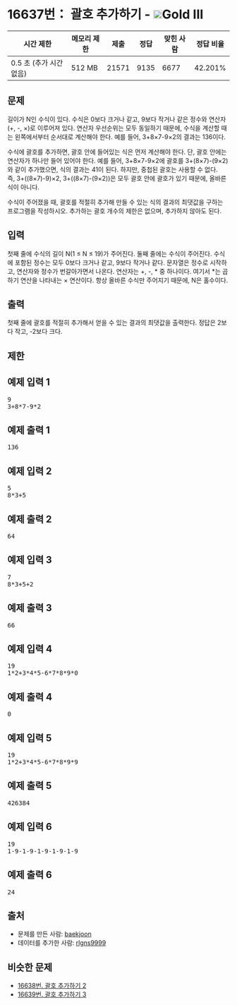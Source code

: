 # 16637번： 괄호 추가하기 - <img src="https://static.solved.ac/tier_small/13.svg" style="height:20px" />Gold III


| 시간 제한 | 메모리 제한 | 제출 | 정답 | 맞힌 사람 | 정답 비율 |
| --- | --- | --- | --- | --- | --- |
| 0.5 초 (추가 시간 없음) | 512 MB | 21571 | 9135 | 6677 | 42.201% |


## 문제


길이가 N인 수식이 있다. 수식은 0보다 크거나 같고, 9보다 작거나 같은 정수와 연산자(+, -, ×)로 이루어져 있다. 연산자 우선순위는 모두 동일하기 때문에, 수식을 계산할 때는 왼쪽에서부터 순서대로 계산해야 한다. 예를 들어, 3+8×7-9×2의 결과는 136이다.

수식에 괄호를 추가하면, 괄호 안에 들어있는 식은 먼저 계산해야 한다. 단, 괄호 안에는 연산자가 하나만 들어 있어야 한다. 예를 들어, 3+8×7-9×2에 괄호를 3+(8×7)-(9×2)와 같이 추가했으면, 식의 결과는 41이 된다. 하지만, 중첩된 괄호는 사용할 수 없다. 즉, 3+((8×7)-9)×2, 3+((8×7)-(9×2))은 모두 괄호 안에 괄호가 있기 때문에, 올바른 식이 아니다.

수식이 주어졌을 때, 괄호를 적절히 추가해 만들 수 있는 식의 결과의 최댓값을 구하는 프로그램을 작성하시오. 추가하는 괄호 개수의 제한은 없으며, 추가하지 않아도 된다.




## 입력


첫째 줄에 수식의 길이 N(1 ≤ N ≤ 19)가 주어진다. 둘째 줄에는 수식이 주어진다. 수식에 포함된 정수는 모두 0보다 크거나 같고, 9보다 작거나 같다. 문자열은 정수로 시작하고, 연산자와 정수가 번갈아가면서 나온다. 연산자는 +, -, * 중 하나이다. 여기서 *는 곱하기 연산을 나타내는 × 연산이다. 항상 올바른 수식만 주어지기 때문에, N은 홀수이다.




## 출력


첫째 줄에 괄호를 적절히 추가해서 얻을 수 있는 결과의 최댓값을 출력한다. 정답은 2보다 작고, -2보다 크다.



## 제한




## 예제 입력 1


<pre>9
3+8*7-9*2
</pre>


## 예제 출력 1


<pre>136
</pre>




## 예제 입력 2


<pre>5
8*3+5
</pre>


## 예제 출력 2


<pre>64
</pre>




## 예제 입력 3


<pre>7
8*3+5+2
</pre>


## 예제 출력 3


<pre>66
</pre>




## 예제 입력 4


<pre>19
1*2+3*4*5-6*7*8*9*0
</pre>


## 예제 출력 4


<pre>0
</pre>




## 예제 입력 5


<pre>19
1*2+3*4*5-6*7*8*9*9
</pre>


## 예제 출력 5


<pre>426384
</pre>




## 예제 입력 6


<pre>19
1-9-1-9-1-9-1-9-1-9
</pre>


## 예제 출력 6


<pre>24
</pre>






## 출처


- 문제를 만든 사람: [baekjoon](/user/baekjoon)
- 데이터를 추가한 사람: [rlgns9999](/user/rlgns9999)



## 비슷한 문제


- [16638번. 괄호 추가하기 2](/problem/16638)
- [16639번. 괄호 추가하기 3](/problem/16639)




